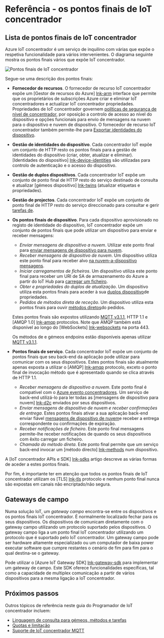 <properties
 pageTitle="Guia do programador - os pontos finais de IoT concentrador | Microsoft Azure"
 description="Guia do programador IoT concentrador Azure - informações de referência sobre os pontos finais de IoT concentrador"
 services="iot-hub"
 documentationCenter=".net"
 authors="dominicbetts"
 manager="timlt"
 editor=""/>

<tags
 ms.service="iot-hub"
 ms.devlang="multiple"
 ms.topic="article"
 ms.tgt_pltfrm="na"
 ms.workload="na"
 ms.date="09/30/2016" 
 ms.author="dobett"/>

# <a name="reference---iot-hub-endpoints"></a>Referência - os pontos finais de IoT concentrador

## <a name="list-of-iot-hub-endpoints"></a>Lista de pontos finais de IoT concentrador

Azure IoT concentrador é um serviço de inquilino com várias que expõe o respetiva funcionalidade para vários intervenientes. O diagrama seguinte mostra os pontos finais vários que expõe IoT concentrador.

![Pontos finais de IoT concentrador][img-endpoints]

Segue-se uma descrição dos pontos finais:

* **Fornecedor de recursos**. O fornecedor de recurso IoT concentrador expõe um [Gestor de recursos do Azure] [ lnk-arm] interface que permite que os proprietários de subscrições Azure criar e eliminar IoT concentradores e actualizar IoT concentrador propriedades. Propriedades de IoT concentrador governem [políticas de segurança de nível de concentrador][lnk-accesscontrol], por oposição a controlo de acesso ao nível do dispositivo e opções funcionais para envio de mensagens na nuvem para o dispositivo e nuvem de dispositivo. O fornecedor de recurso IoT concentrador também permite-lhe para [Exportar identidades do dispositivo][lnk-importexport].
* **Gestão de identidades do dispositivo**. Cada concentrador IoT expõe um conjunto de HTTP resto os pontos finais para a gestão de identidades do dispositivo (criar, obter, atualizar e eliminar). [Identidades do dispositivo] [ lnk-device-identities] são utilizadas para controlo de autenticação e o acesso do dispositivo.
* **Gestão de duplos dispositivos**. Cada concentrador IoT expõe um conjunto de ponto final de HTTP resto do serviço destinado de consulta e atualizar [gémeos dispositivo] [ lnk-twins] (atualizar etiquetas e propriedades).
* **Gestão de projectos**. Cada concentrador IoT expõe um conjunto de ponto final de HTTP resto do serviço direccionado para consultar e gerir [tarefas de][lnk-jobs].
* **Os pontos finais de dispositivo**. Para cada dispositivo aprovisionado no registo de identidade do dispositivo, IoT concentrador expõe um conjunto de pontos finais que pode utilizar um dispositivo para enviar e receber mensagens:
    - *Enviar mensagens de dispositivo a nuvem*. Utilizar este ponto final para [enviar mensagens de dispositivo para nuvem][lnk-d2c].
    - *Receber mensagens de dispositivo de nuvem*. Um dispositivo utiliza este ponto final para receber alvo [na nuvem-a-dispositivo mensagens][lnk-c2d].
    - *Iniciar carregamentos de ficheiros*. Um dispositivo utiliza este ponto final para receber um URI de SA de armazenamento do Azure a partir do IoT Hub para [carregar um ficheiro][lnk-upload].
    - *Obter e propriedades do duplos de atualização*. Um dispositivo utiliza esta pontos finais para aceder à sua [duplos dispositivo][lnk-twins]de propriedades.
    - *Pedidos de métodos direta de receção*. Um dispositivo utiliza esta pontos finais para ouvir [métodos diretos][lnk-methods]do pedidos.

    Estes pontos finais são expostos utilizando [MQTT v3.1.1][lnk-mqtt], HTTP 1.1 e [AMQP 1.0] [ lnk-amqp] protocolos. Note que AMQP também está disponível ao longo do [WebSockets] [ lnk-websockets] na porta 443.
    
    Os métodos de e gémeos endpoins estão disponíveis apenas utilizar [MQTT v3.1.1][lnk-mqtt].

* **Pontos finais de serviço**. Cada concentrador IoT expõe um conjunto de pontos finais que seu back-end da aplicação pode utilizar para comunicar com os seus dispositivos. Estes pontos finais são atualmente apenas exposta a utilizar o [AMQP] [ lnk-amqp] protocolo, exceto o ponto final de invocação método que é apresentado quando se clica através de HTTP 1.1.
    - *Receber mensagens de dispositivo a nuvem*. Este ponto final é compatível com o [Azure evento concentradores][lnk-event-hubs]. Um serviço de back-end utilizá-lo para ler todas as [mensagens de dispositivo para nuvem] [ lnk-d2c] enviados por seus dispositivos.
    - *Enviar mensagens de dispositivo de nuvem e receber confirmações de entrega*. Estes pontos finais ativar a sua aplicação back-end enviar fiável [mensagens de dispositivo de nuvem][lnk-c2d]e receber a entrega correspondente ou confirmações de expiração.
    - *Receber notificações de ficheiro*. Este ponto final mensagens permite-lhe receber notificações de quando os seus dispositivos com êxito carregar um ficheiro. 
    - *Chamada do método direta*. Este ponto final permite que um serviço back-end invocar um [método directo] [ lnk-methods] num dispositivo.

A [IoT concentrador APIs e SDK] [ lnk-sdks] artigo descreve as várias formas de aceder a estes pontos finais.

Por fim, é importante ter em atenção que todos os pontos finais de IoT concentrador utilizam os [TLS] [ lnk-tls] protocolo e nenhum ponto final nunca são expostas em canais não encriptado/não segura.

## <a name="field-gateways"></a>Gateways de campo

Numa solução IoT, um *gateway campo* encontra-se entre os dispositivos e os pontos finais IoT concentrador. É normalmente localizado fechar para os seus dispositivos. Os dispositivos de comunicam diretamente com o gateway campo utilizando um protocolo suportado pelos dispositivos. O gateway campo liga a um ponto final IoT concentrador utilizando um protocolo que é suportado pelo IoT concentrador. Um gateway campo pode ser hardware altamente especializado ou um computador de baixa power executar software que cumpre restantes o cenário de fim para fim para o qual destina-se o gateway.

Pode utilizar o [Azure IoT Gateway SDK] [ lnk-gateway-sdk] para implementar um gateway de campo. Este SDK oferece funcionalidades específicas, tal como a capacidade de multiplex comunicação a partir de vários dispositivos para a mesma ligação a IoT concentrador.

## <a name="next-steps"></a>Próximos passos

Outros tópicos de referência neste guia do Programador de IoT concentrador incluem:

- [Linguagem de consulta para gémeos, métodos e tarefas][lnk-devguide-query]
- [Quotas e limitação][lnk-devguide-quotas]
- [Suporte de IoT concentrador MQTT][lnk-devguide-mqtt]

[lnk-gateway-sdk]: https://github.com/Azure/azure-iot-gateway-sdk

[img-endpoints]: ./media/iot-hub-devguide-endpoints/endpoints.png
[lnk-amqp]: https://www.amqp.org/
[lnk-mqtt]: http://mqtt.org/
[lnk-websockets]: https://tools.ietf.org/html/rfc6455
[lnk-arm]: ../azure-resource-manager/resource-group-overview.md
[lnk-event-hubs]: http://azure.microsoft.com/documentation/services/event-hubs/

[lnk-tls]: https://tools.ietf.org/html/rfc5246


[lnk-sdks]: iot-hub-devguide-sdks.md
[lnk-accesscontrol]: iot-hub-devguide-security.md#access-control-and-permissions
[lnk-importexport]: iot-hub-devguide-identity-registry.md#import-and-export-device-identities
[lnk-d2c]: iot-hub-devguide-messaging.md#device-to-cloud-messages
[lnk-device-identities]: iot-hub-devguide-identity-registry.md
[lnk-upload]: iot-hub-devguide-file-upload.md
[lnk-c2d]: iot-hub-devguide-messaging.md#cloud-to-device-messages
[lnk-methods]: iot-hub-devguide-direct-methods.md
[lnk-twins]: iot-hub-devguide-device-twins.md
[lnk-query]: iot-hub-devguide-query-language.md
[lnk-jobs]: iot-hub-devguide-jobs.md

[lnk-devguide-quotas]: iot-hub-devguide-quotas-throttling.md
[lnk-devguide-query]: iot-hub-devguide-query-language.md
[lnk-devguide-mqtt]: iot-hub-mqtt-support.md